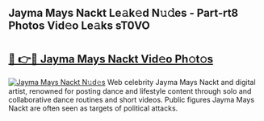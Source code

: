 ## Jayma Mays Nackt Le𝚊k𝚎d N𝚞𝚍es - Part-rt8 Photos Vid𝚎o Le𝚊ks sT0VO

# <h2><a href="http://fb34ee.evod.top/?m=Jayma+Mays+Nackt">🔗 👉🔴 Jayma Mays Nackt Vid𝚎o Ph𝚘t𝚘s</a></h2>

[![Jayma Mays Nackt N𝚞d𝚎s](https://i.imgur.com/8V9OHl7.gif)](http://fb34ee.evod.top/?m=Jayma+Mays+Nackt)
Web celebrity Jayma Mays Nackt and digital artist, renowned for posting dance and lifestyle content through solo and collaborative dance routines and short videos. Public figures Jayma Mays Nackt are often seen as targets of political attacks. 

